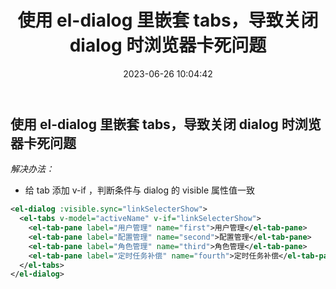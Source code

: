 ﻿---
title: 使用 el-dialog 里嵌套 tabs，导致关闭 dialog 时浏览器卡死问题
date: 2023-06-26 10:04:42
categories:
  - 前端
tags:
  - Element-ui
  - el-dialog
---

## 使用 el-dialog 里嵌套 tabs，导致关闭 dialog 时浏览器卡死问题

_解决办法：_

- 给 tab 添加 v-if ，判断条件与 dialog 的 visible 属性值一致

```xml
<el-dialog :visible.sync="linkSelecterShow">
  <el-tabs v-model="activeName" v-if="linkSelecterShow">
    <el-tab-pane label="用户管理" name="first">用户管理</el-tab-pane>
    <el-tab-pane label="配置管理" name="second">配置管理</el-tab-pane>
    <el-tab-pane label="角色管理" name="third">角色管理</el-tab-pane>
    <el-tab-pane label="定时任务补偿" name="fourth">定时任务补偿</el-tab-pane>
  </el-tabs>
</el-dialog>
```
